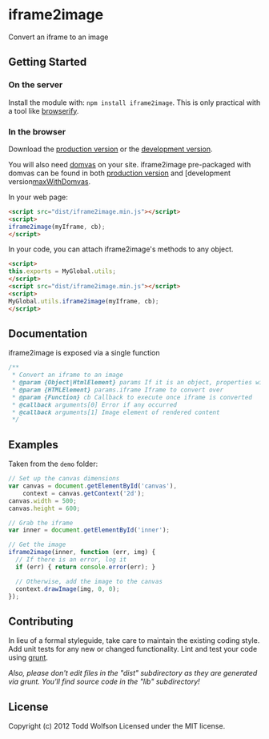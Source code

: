 # iframe2image

Convert an iframe to an image

## Getting Started
### On the server
Install the module with: `npm install iframe2image`. This is only practical with a tool like [browserify](https://github.com/substack/node-browserify).

### In the browser
Download the [production version][min] or the [development version][max].

You will also need [domvas](https://github.com/pbakaus/domvas) on your site. iframe2image pre-packaged with domvas can be found in both [production version][minWithDomvas] and [development version[maxWithDomvas].

[min]: https://raw.github.com/twolfson/iframe2image/master/dist/iframe2image.min.js
[max]: https://raw.github.com/twolfson/iframe2image/master/dist/iframe2image.js
[minWithDomvas]: https://raw.github.com/twolfson/iframe2image/master/dist/iframe2image.withdomvas.min.js
[maxWithDomvas]: https://raw.github.com/twolfson/iframe2image/master/dist/iframe2image.withdomvas.js

In your web page:

```html
<script src="dist/iframe2image.min.js"></script>
<script>
iframe2image(myIframe, cb);
</script>
```

In your code, you can attach iframe2image's methods to any object.

```html
<script>
this.exports = MyGlobal.utils;
</script>
<script src="dist/iframe2image.min.js"></script>
<script>
MyGlobal.utils.iframe2image(myIframe, cb);
</script>
```

## Documentation
iframe2image is exposed via a single function
```js
/**
 * Convert an iframe to an image
 * @param {Object|HtmlElement} params If it is an object, properties will be looked up. If it is an iframe, it will be converted into an image.
 * @param {HTMLElement} params.iframe Iframe to convert over
 * @param {Function} cb Callback to execute once iframe is converted
 * @callback arguments[0] Error if any occurred
 * @callback arguments[1] Image element of rendered content
 */
 ```

## Examples
Taken from the `demo` folder:
```js
// Set up the canvas dimensions
var canvas = document.getElementById('canvas'),
    context = canvas.getContext('2d');
canvas.width = 500;
canvas.height = 600;

// Grab the iframe
var inner = document.getElementById('inner');

// Get the image
iframe2image(inner, function (err, img) {
  // If there is an error, log it
  if (err) { return console.error(err); }

  // Otherwise, add the image to the canvas
  context.drawImage(img, 0, 0);
});
```

## Contributing
In lieu of a formal styleguide, take care to maintain the existing coding style. Add unit tests for any new or changed functionality. Lint and test your code using [grunt](https://github.com/gruntjs/grunt).

_Also, please don't edit files in the "dist" subdirectory as they are generated via grunt. You'll find source code in the "lib" subdirectory!_

## License
Copyright (c) 2012 Todd Wolfson
Licensed under the MIT license.
